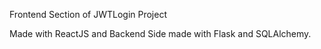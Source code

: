Frontend Section of JWTLogin Project

Made with ReactJS and Backend Side made with Flask and SQLAlchemy.
